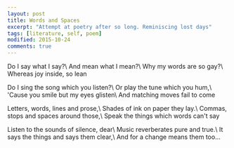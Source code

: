 ```yaml
---
layout: post
title: Words and Spaces
excerpt: "Attempt at poetry after so long. Reminiscing lost days"
tags: [literature, self, poem]
modified: 2015-10-24
comments: true
---
```

Do I say what I say?\\
And mean what I mean?\\
Why my words are so gay?\\
Whereas joy inside, so lean

Do I sing the song which you listen?\\
Or play the tune which you hum,\\
'Cause you smile but my eyes glisten\\
And matching moves fail to come

Letters, words, lines and prose,\\
Shades of ink on paper they lay.\\
Commas, stops and spaces around those,\\
Speak the things which words can't say

Listen to the sounds of silence, dear\\
Music reverberates pure and true.\\
It says the things and says them clear,\\
And for a change means them too...
